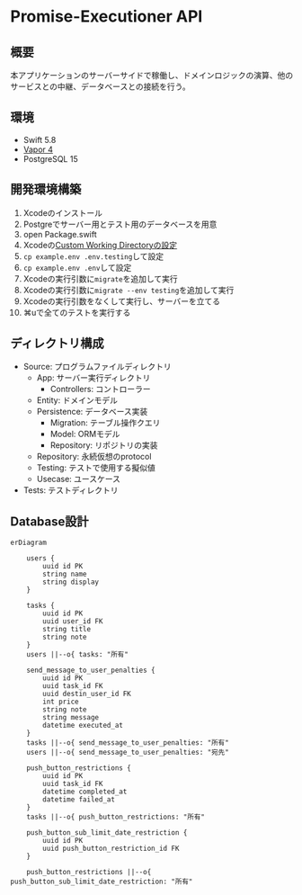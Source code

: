 # Promise-Executioner API

## 概要

本アプリケーションのサーバーサイドで稼働し、ドメインロジックの演算、他のサービスとの中継、データベースとの接続を行う。

## 環境

- Swift 5.8
- [Vapor 4](https://vapor.codes)
- PostgreSQL 15

## 開発環境構築

1. Xcodeのインストール
1. Postgreでサーバー用とテスト用のデータベースを用意
1. open Package.swift
1. Xcodeの[Custom Working Directoryの設定](https://docs.vapor.codes/getting-started/xcode/#custom-working-directory)
1. `cp example.env .env.testing`して設定
1. `cp example.env .env`して設定
1. Xcodeの実行引数に`migrate`を追加して実行
1. Xcodeの実行引数に`migrate --env testing`を追加して実行
1. Xcodeの実行引数をなくして実行し、サーバーを立てる
1. ⌘uで全てのテストを実行する

## ディレクトリ構成

- Source: プログラムファイルディレクトリ
    - App: サーバー実行ディレクトリ
        - Controllers: コントローラー
    - Entity: ドメインモデル
    - Persistence: データベース実装
        - Migration: テーブル操作クエリ
        - Model: ORMモデル
        - Repository: リポジトリの実装
    - Repository: 永続仮想のprotocol
    - Testing: テストで使用する擬似値
    - Usecase: ユースケース
- Tests: テストディレクトリ


## Database設計

```mermaid
erDiagram

    users {
        uuid id PK
        string name
        string display
    }

    tasks {
        uuid id PK
        uuid user_id FK
        string title
        string note
    }
    users ||--o{ tasks: "所有"
    
    send_message_to_user_penalties {
        uuid id PK
        uuid task_id FK
        uuid destin_user_id FK
        int price
        string note
        string message
        datetime executed_at
    }
    tasks ||--o{ send_message_to_user_penalties: "所有"
    users ||--o{ send_message_to_user_penalties: "宛先"

    push_button_restrictions {
        uuid id PK
        uuid task_id FK
        datetime completed_at
        datetime failed_at
    }
    tasks ||--o{ push_button_restrictions: "所有"

    push_button_sub_limit_date_restriction {
        uuid id PK
        uuid push_button_restriction_id FK
    }

    push_button_restrictions ||--o{ push_button_sub_limit_date_restriction: "所有"
```
